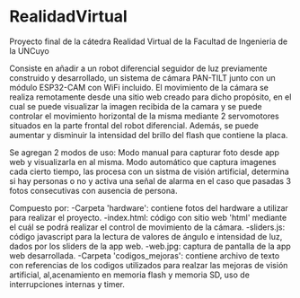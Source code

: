 # RealidadVirtual
Proyecto final de la cátedra Realidad Virtual de la Facultad de Ingenieria de la UNCuyo

Consiste en añadir a un robot diferencial seguidor de luz previamente construido y desarrollado, un sistema de cámara PAN-TILT junto con un módulo ESP32-CAM con WiFi incluido. El movimiento de la cámara se realiza remotamente desde una sitio web creado para dicho propósito, en el cual se puede visualizar la imagen recibida de la camara y se puede controlar el movimiento horizontal de la misma mediante 2 servomotores situados en la parte frontal del robot diferencial. Además, se puede aumentar y disminuir la intensidad del brillo del flash que contiene la placa. 

Se agregan 2 modos de uso: Modo manual para capturar foto desde app web y visualizarla en al misma. Modo automático que captura imagenes cada cierto tiempo, las procesa con un sistma de visión artificial, determina si hay personas o no y activa una señal de alarma en el caso que pasadas 3 fotos consecutivas con ausencia de persona.

Compuesto por:
  -Carpeta 'hardware': contiene fotos del hardware a utilizar para realizar el proyecto.
  -index.html: código con sitio web 'html' mediante el cuál se podrá realizar el control de movimiento de la cámara.
  -sliders.js: código javascript para la lectura de valores de ángulo e intensidad de luz, dados por los sliders de la app web.
  -web.jpg: captura de pantalla de la app web desarrollada.
  -Carpeta 'codigos_mejoras': contiene archivo de texto con referencias de los codigos utilizados para realzar las mejoras de visión artificial, al,acenamiento    en memoria flash y memoria SD, uso de interrupciones internas y timer.
